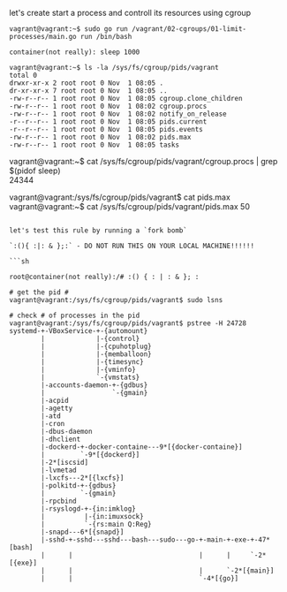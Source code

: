 let's create start a process and controll its resources using cgroup

```
vagrant@vagrant:~$ sudo go run /vagrant/02-cgroups/01-limit-processes/main.go run /bin/bash

container(not really): sleep 1000

vagrant@vagrant:~$ ls -la /sys/fs/cgroup/pids/vagrant
total 0
drwxr-xr-x 2 root root 0 Nov  1 08:05 .
dr-xr-xr-x 7 root root 0 Nov  1 08:05 ..
-rw-r--r-- 1 root root 0 Nov  1 08:05 cgroup.clone_children
-rw-r--r-- 1 root root 0 Nov  1 08:02 cgroup.procs
-rw-r--r-- 1 root root 0 Nov  1 08:02 notify_on_release
-r--r--r-- 1 root root 0 Nov  1 08:05 pids.current
-r--r--r-- 1 root root 0 Nov  1 08:05 pids.events
-rw-r--r-- 1 root root 0 Nov  1 08:02 pids.max
-rw-r--r-- 1 root root 0 Nov  1 08:05 tasks
```
vagrant@vagrant:~$ cat /sys/fs/cgroup/pids/vagrant/cgroup.procs  | grep $(pidof sleep)  
24344

vagrant@vagrant:/sys/fs/cgroup/pids/vagrant$ cat pids.max
vagrant@vagrant:~$ cat /sys/fs/cgroup/pids/vagrant/pids.max
50
```

let's test this rule by running a `fork bomb`

`:(){ :|: & };:` - DO NOT RUN THIS ON YOUR LOCAL MACHINE!!!!!!

```sh

root@container(not really):/# :() { : | : & }; :

# get the pid #
vagrant@vagrant:/sys/fs/cgroup/pids/vagrant$ sudo lsns 

# check # of processes in the pid
vagrant@vagrant:/sys/fs/cgroup/pids/vagrant$ pstree -H 24728
systemd-+-VBoxService-+-{automount}
        |             |-{control}
        |             |-{cpuhotplug}
        |             |-{memballoon}
        |             |-{timesync}
        |             |-{vminfo}
        |             `-{vmstats}
        |-accounts-daemon-+-{gdbus}
        |                 `-{gmain}
        |-acpid
        |-agetty
        |-atd
        |-cron
        |-dbus-daemon
        |-dhclient
        |-dockerd-+-docker-containe---9*[{docker-containe}]
        |         `-9*[{dockerd}]
        |-2*[iscsid]
        |-lvmetad
        |-lxcfs---2*[{lxcfs}]
        |-polkitd-+-{gdbus}
        |         `-{gmain}
        |-rpcbind
        |-rsyslogd-+-{in:imklog}
        |          |-{in:imuxsock}
        |          `-{rs:main Q:Reg}
        |-snapd---6*[{snapd}]
        |-sshd-+-sshd---sshd---bash---sudo---go-+-main-+-exe-+-47*[bash]
        |      |                                |      |     `-2*[{exe}]
        |      |                                |      `-2*[{main}]
        |      |                                `-4*[{go}]

```